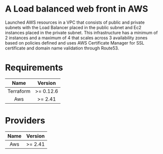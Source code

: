 # A Load balanced web front in AWS
Launched AWS resources in a VPC that consists of public and private subnets with the Load Balancer placed in the public subnet and Ec2 instances placed in the private subnet.
This infrastructure has a minimum of 2 instances and a maximum of 4 that scales across 3 availability zones based on policies defined and uses AWS Certificate Manager for SSL certificate and domain name validation through Route53.

# Requirements
|Name 	| Version|
|:------:|:-------:|
|Terraform | >= 0.12.6|
|Aws | >= 2.41|

# Providers
|Name |	Version|
|:---:|:------:|
|Aws |	>= 2.41|
